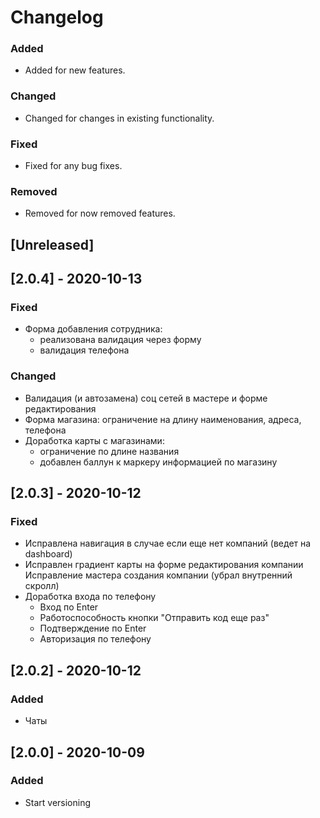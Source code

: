 # Changelog

### Added 
- Added for new features.
### Changed
- Changed for changes in existing functionality.
### Fixed
- Fixed for any bug fixes.
### Removed
- Removed for now removed features.

## [Unreleased]

## [2.0.4] - 2020-10-13
### Fixed
- Форма добавления сотрудника:
  * реализована валидация через форму
  * валидация телефона
 
### Changed
- Валидация (и автозамена) соц сетей в мастере и форме редактирования
- Форма магазина: ограничение на длину наименования, адреса, телефона
- Доработка карты с магазинами:
  * ограничение по длине названия
  * добавлен баллун к маркеру информацией по магазину

## [2.0.3] - 2020-10-12
### Fixed
- Исправлена навигация в случае если еще нет компаний (ведет на dashboard)
- Исправлен градиент карты на форме редактирования компании
  Исправление мастера создания компании (убрал внутренний скролл)
- Доработка входа по телефону
  * Вход по Enter
  * Работоспособность кнопки "Отправить код еще раз"
  * Подтверждение по Enter
  * Авторизация по телефону


## [2.0.2] - 2020-10-12
### Added
- Чаты

## [2.0.0] - 2020-10-09
### Added
- Start versioning
